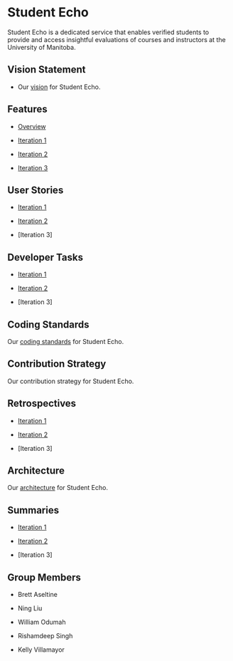 # Student Echo 

Student Echo is a dedicated service that enables verified students to provide and access insightful evaluations of courses and instructors at the University of Manitoba.

## Vision Statement

- Our [vision](https://code.cs.umanitoba.ca/comp3350-winter2024/KeyValuePairs-a02-8/-/blob/main/docs/Vision_Statement.md) for Student Echo.

## Features
- [Overview](https://code.cs.umanitoba.ca/comp3350-winter2024/KeyValuePairs-a02-8/-/issues/?sort=label_priority&state=all&label_name%5B%5D=Feature&first_page_size=20)

- [Iteration 1](https://code.cs.umanitoba.ca/comp3350-winter2024/KeyValuePairs-a02-8/-/issues/?sort=label_priority&state=all&label_name%5B%5D=Feature&milestone_title=Iteration%201&first_page_size=20)

- [Iteration 2](https://code.cs.umanitoba.ca/comp3350-winter2024/KeyValuePairs-a02-8/-/issues/?sort=label_priority&state=all&label_name%5B%5D=Feature&milestone_title=Iteration%202&first_page_size=20)

- [Iteration 3](https://code.cs.umanitoba.ca/comp3350-winter2024/KeyValuePairs-a02-8/-/issues/?sort=label_priority&state=all&label_name%5B%5D=Feature&milestone_title=Iteration%203&first_page_size=20)

## User Stories
- [Iteration 1](https://code.cs.umanitoba.ca/comp3350-winter2024/KeyValuePairs-a02-8/-/issues/?sort=label_priority&state=all&label_name%5B%5D=User%20Story&milestone_title=Iteration%201&first_page_size=20) 

- [Iteration 2](https://code.cs.umanitoba.ca/comp3350-winter2024/KeyValuePairs-a02-8/-/issues/?sort=label_priority&state=all&label_name%5B%5D=User%20Story&milestone_title=Iteration%202&first_page_size=20)

- [Iteration 3] 

## Developer Tasks 

- [Iteration 1](https://code.cs.umanitoba.ca/comp3350-winter2024/KeyValuePairs-a02-8/-/issues/?sort=label_priority&state=all&label_name%5B%5D=Dev%20task&milestone_title=Iteration%201&last_page_size=20&page_before=MjE)

- [Iteration 2](https://code.cs.umanitoba.ca/comp3350-winter2024/KeyValuePairs-a02-8/-/issues/?sort=label_priority&state=all&label_name%5B%5D=Dev%20task&milestone_title=Iteration%202&first_page_size=20)

- [Iteration 3]

## Coding Standards

Our [coding standards](https://code.cs.umanitoba.ca/comp3350-winter2024/KeyValuePairs-a02-8/-/blob/main/docs/Coding_Standards.md?ref_type=heads) for Student Echo.

## Contribution Strategy 

Our contribution strategy for Student Echo.

## Retrospectives

- [Iteration 1](https://code.cs.umanitoba.ca/comp3350-winter2024/KeyValuePairs-a02-8/-/blob/main/docs/Iteration%201/Retrospective1.md?ref_type=heads)

- [Iteration 2](https://code.cs.umanitoba.ca/comp3350-winter2024/KeyValuePairs-a02-8/-/blob/main/docs/Iteration%202/Restrospective2.md?ref_type=heads)

- [Iteration 3]

## Architecture

Our [architecture](https://code.cs.umanitoba.ca/comp3350-winter2024/KeyValuePairs-a02-8/-/blob/main/docs/Architecture.md?ref_type=heads) for Student Echo.

## Summaries

- [Iteration 1](https://code.cs.umanitoba.ca/comp3350-winter2024/KeyValuePairs-a02-8/-/blob/main/docs/Iteration%201/Iteration1.md?ref_type=heads)

- [Iteration 2](https://code.cs.umanitoba.ca/comp3350-winter2024/KeyValuePairs-a02-8/-/blob/main/docs/Iteration%202/Iteration2.md?ref_type=heads)

- [Iteration 3]

## Group Members

- Brett Aseltine

- Ning Liu

- William Odumah

- Rishamdeep Singh

- Kelly Villamayor



